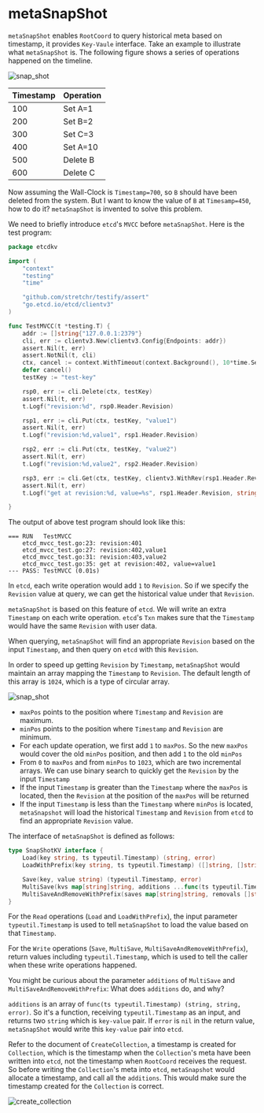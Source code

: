 # metaSnapShot

`metaSnapShot` enables `RootCoord` to query historical meta based on timestamp, it provides `Key-Vaule` interface. Take an example to illustrate what `metaSnapShot` is. The following figure shows a series of operations happened on the timeline.

![snap_shot](./graphs/snapshot_1.png)

| Timestamp | Operation |
|-----------|-----------|
| 100       | Set A=1   |
| 200       | Set B=2   |
| 300       | Set C=3   |
| 400       | Set A=10  |
| 500       | Delete B  |
| 600       | Delete C  |

Now assuming the Wall-Clock is `Timestamp=700`, so `B` should have been deleted from the system. But I want to know the value of `B` at `Timesamp=450`, how to do it? `metaSnapShot` is invented to solve this problem.

We need to briefly introduce `etcd`'s `MVCC` before `metaSnapShot`. Here is the test program:

```go
package etcdkv

import (
	"context"
	"testing"
	"time"

	"github.com/stretchr/testify/assert"
	"go.etcd.io/etcd/clientv3"
)

func TestMVCC(t *testing.T) {
	addr := []string{"127.0.0.1:2379"}
	cli, err := clientv3.New(clientv3.Config{Endpoints: addr})
	assert.Nil(t, err)
	assert.NotNil(t, cli)
	ctx, cancel := context.WithTimeout(context.Background(), 10*time.Second)
	defer cancel()
	testKey := "test-key"

	rsp0, err := cli.Delete(ctx, testKey)
	assert.Nil(t, err)
	t.Logf("revision:%d", rsp0.Header.Revision)

	rsp1, err := cli.Put(ctx, testKey, "value1")
	assert.Nil(t, err)
	t.Logf("revision:%d,value1", rsp1.Header.Revision)

	rsp2, err := cli.Put(ctx, testKey, "value2")
	assert.Nil(t, err)
	t.Logf("revision:%d,value2", rsp2.Header.Revision)

	rsp3, err := cli.Get(ctx, testKey, clientv3.WithRev(rsp1.Header.Revision))
	assert.Nil(t, err)
	t.Logf("get at revision:%d, value=%s", rsp1.Header.Revision, string(rsp3.Kvs[0].Value))

}
```

The output of above test program should look like this:
```text
=== RUN   TestMVCC
    etcd_mvcc_test.go:23: revision:401
    etcd_mvcc_test.go:27: revision:402,value1
    etcd_mvcc_test.go:31: revision:403,value2
    etcd_mvcc_test.go:35: get at revision:402, value=value1
--- PASS: TestMVCC (0.01s)
```

In `etcd`, each write operation would add `1` to `Revision`. So if we specify the `Revision` value at query, we can get the historical value under that `Revision`.

`metaSnapShot` is based on this feature of `etcd`. We will write an extra `Timestamp` on each write operation. `etcd`'s `Txn` makes sure that the `Timestamp` would have the same `Revision` with user data.

When querying, `metaSnapShot` will find an appropriate `Revision` based on the input `Timestamp`, and then query on `etcd` with this `Revision`.

In order to speed up getting `Revision` by `Timestamp`, `metaSnapShot` would maintain an array mapping the `Timestamp` to `Revision`. The default length of this array is `1024`, which is a type of circular array.

![snap_shot](./graphs/snapshot_2.png)

- `maxPos` points to the position where `Timestamp` and `Revision` are maximum.
- `minPos` points to the position where `Timestamp` and `Revision` are minimum.
- For each update operation, we first add `1` to `maxPos`. So the new `maxPos` would cover the old `minPos` position, and then add `1` to the old `minPos`
- From `0` to `maxPos` and from `minPos` to `1023`, which are two incremental arrays. We can use binary search to quickly get the `Revision` by the input `Timestamp`
- If the input `Timestamp` is greater than the `Timestamp` where the `maxPos` is located, then the `Revision` at the position of the `maxPos` will be returned
- If the input `Timestamp` is less than the `Timestamp` where `minPos` is located, `metaSnapshot` will load the historical `Timestamp` and `Revision` from `etcd` to find an appropriate `Revision` value.

The interface of `metaSnapShot` is defined as follows:
```go
type SnapShotKV interface {
	Load(key string, ts typeutil.Timestamp) (string, error)
    LoadWithPrefix(key string, ts typeutil.Timestamp) ([]string, []string, error)

	Save(key, value string) (typeutil.Timestamp, error)
	MultiSave(kvs map[string]string, additions ...func(ts typeutil.Timestamp) (string, string, error)) (typeutil.Timestamp, error)
	MultiSaveAndRemoveWithPrefix(saves map[string]string, removals []string, additions ...func(ts typeutil.Timestamp) (string, string, error)) (typeutil.Timestamp, error)
}
```

For the `Read` operations (`Load` and `LoadWithPrefix`), the input parameter `typeutil.Timestamp` is used to tell `metaSnapShot` to load the value based on that `Timestamp`.

For the `Write` operations (`Save`, `MultiSave`, `MultiSaveAndRemoveWithPrefix`), return values including `typeutil.Timestamp`, which is used to tell the caller when these write operations happened.

You might be curious about the parameter `additions` of `MultiSave` and `MultiSaveAndRemoveWithPrefix`: What does `additions` do, and why?

`additions` is an array of  `func(ts typeutil.Timestamp) (string, string, error)`. So it's a function, receiving `typeutil.Timestamp` as an input, and returns two `string` which is `key-value` pair. If `error` is `nil` in the return value, `metaSnapShot` would write this `key-value` pair into `etcd`.

Refer to the document of `CreateCollection`, a timestamp is created for `Collection`, which is the timestamp when the `Collection`'s meta have been written into `etcd`, not the timestamp when `RootCoord` receives the request. So before writing the `Collection`'s meta into `etcd`, `metaSnapshot` would allocate a timestamp, and call all the `additions`. This would make sure the timestamp created for the `Collection` is correct.

![create_collection](./graphs/dml_create_collection.png)

